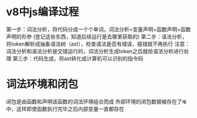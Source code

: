 # v8中js编译过程
第一步：词法分析，将代码分成一个个单词。词法分析=变量声明+函数声明+函数声明的形参 (登记这些东西，知道后续运行是去哪里获取的)
第二步：语法分析，将token解析成抽象语法树（ast），检查语法是否有错误，报错就不再执行
注意：词法分析和语法分析是交错运行的，词法分析生成token之后就给语法分析进行处理
第三步：代码生成，将ast转化成计算机可以识别的指令码

# 词法环境和闭包

闭包是由函数和声明该函数的词法环境组合而成
外部环境的闭包数据被存在了`堆`中，这样即使函数执行完毕之后内部变量一直都存在